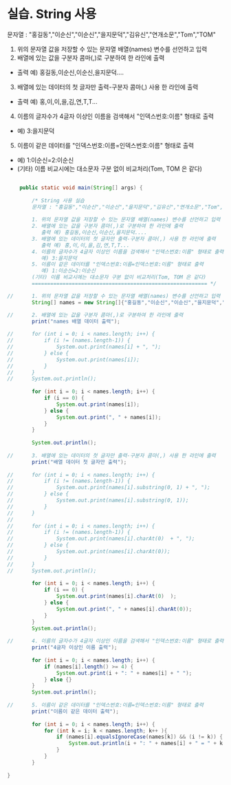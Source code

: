 # 실습. String 사용

문자열 : "홍길동","이순신","이순신","을지문덕","김유신","연개소문","Tom","TOM"
		
1. 위의 문자열 값을 저장할 수 있는 문자열 배열(names) 변수를 선언하고 입력
2. 배열에 있는 값을 구분자 콤마(,)로 구분하여 한 라인에 출력
- 출력 예) 홍길동,이순신,이순신,을지문덕....
3. 배열에 있는 데이터의 첫 글자만 출력-구분자 콤마(,) 사용 한 라인에 출력
- 출력 예) 홍,이,이,을,김,연,T,T...
4. 이름의 글자수가 4글자 이상인 이름을 검색해서 "인덱스번호:이름" 형태로 출력
- 예) 3:을지문덕
5. 이름이 같은 데이터를 "인덱스번호:이름=인덱스번호:이름" 형태로 출력
- 예) 1:이순신=2:이순신
- (기타) 이름 비교시에는 대소문자 구분 없이 비교처리(Tom, TOM 은 같다)

```java

	public static void main(String[] args) {
		
		/* String 사용 실습
		문자열 : "홍길동","이순신","이순신","을지문덕","김유신","연개소문","Tom","TOM"
		
		1. 위의 문자열 값을 저장할 수 있는 문자열 배열(names) 변수를 선언하고 입력
		2. 배열에 있는 값을 구분자 콤마(,)로 구분하여 한 라인에 출력
		   출력 예) 홍길동,이순신,이순신,을지문덕....
		3. 배열에 있는 데이터의 첫 글자만 출력-구분자 콤마(,) 사용 한 라인에 출력
		   출력 예) 홍,이,이,을,김,연,T,T...
		4. 이름의 글자수가 4글자 이상인 이름을 검색해서 "인덱스번호:이름" 형태로 출력
		   예) 3:을지문덕
		5. 이름이 같은 데이터를 "인덱스번호:이름=인덱스번호:이름" 형태로 출력
		   예) 1:이순신=2:이순신
		(기타) 이름 비교시에는 대소문자 구분 없이 비교처리(Tom, TOM 은 같다)
		========================================================= */

//		1. 위의 문자열 값을 저장할 수 있는 문자열 배열(names) 변수를 선언하고 입력
		String[] names = new String[]{"홍길동","이순신","이순신","을지문덕","김유신","연개소문","Tom","TOM"};

//		2. 배열에 있는 값을 구분자 콤마(,)로 구분하여 한 라인에 출력
		print("names 배열 데이터 출력");
		
//		for (int i = 0; i < names.length; i++) {
//			if (i != (names.length-1)) {
//				System.out.print(names[i] + ", ");
//			} else {
//				System.out.print(names[i]);				
//			}
//		}
//		System.out.println();
		
		for (int i = 0; i < names.length; i++) {
			if (i == 0) {
				System.out.print(names[i]);
			} else {
				System.out.print(", " + names[i]);				
			}
		}
		
		System.out.println();	
		
//		3. 배열에 있는 데이터의 첫 글자만 출력-구분자 콤마(,) 사용 한 라인에 출력
		print("배열 데이터 첫 글자만 출력");
		
//		for (int i = 0; i < names.length; i++) {
//			if (i != (names.length-1)) {
//				System.out.print(names[i].substring(0, 1) + ", ");
//			} else {
//				System.out.print(names[i].substring(0, 1));
//			}
//		}	
//		
//		for (int i = 0; i < names.length; i++) {
//			if (i != (names.length-1)) {
//				System.out.print(names[i].charAt(0)  + ", ");
//			} else {
//				System.out.print(names[i].charAt(0));
//			}
//		}	
//		System.out.println();
		
		for (int i = 0; i < names.length; i++) {
			if (i == 0) {
				System.out.print(names[i].charAt(0)  );
			} else {
				System.out.print(", " + names[i].charAt(0));
			}
		}	
		System.out.println();
		
//		4. 이름의 글자수가 4글자 이상인 이름을 검색해서 "인덱스번호:이름" 형태로 출력
		print("4글자 이상인 이름 출력");
		
		for (int i = 0; i < names.length; i++) {
			if (names[i].length() >= 4) {
				System.out.print(i + ": " + names[i] + " ");
			} else {}
		}
		System.out.println();
			
//		5. 이름이 같은 데이터를 "인덱스번호:이름=인덱스번호:이름" 형태로 출력
		print("이름이 같은 데이터 출력");
		
		for (int i = 0; i < names.length; i++) {
			for (int k = i; k < names.length; k++ ){
				if (names[i].equalsIgnoreCase(names[k]) && (i != k)) {
					System.out.println(i + ": " + names[i] + " = " + k + ": " + names[k]);
				}
			}
		}
		
}

```
